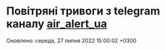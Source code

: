 # Повітряні тривоги з telegram каналу [air_alert_ua](https://t.me/air_alert_ua)

Оновлено:
середа, 27 липня 2022 15:00:02 +0300
